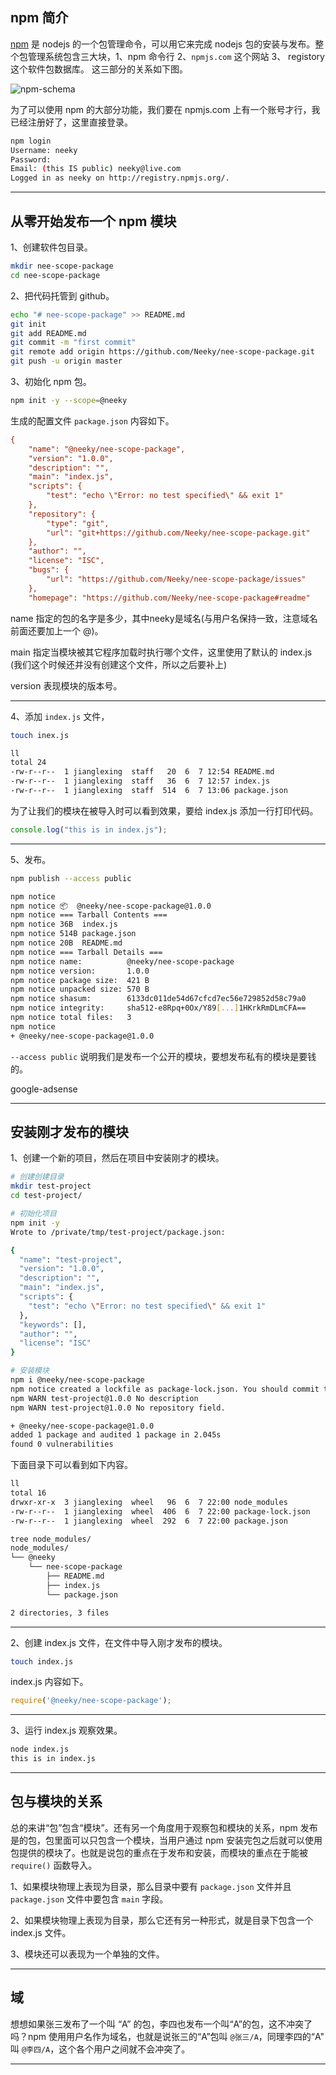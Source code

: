 ## npm 简介
[npm](https://docs.npmjs.com/about-npm/) 是 nodejs 的一个包管理命令，可以用它来完成 nodejs 包的安装与发布。整个包管理系统包含三大块，1、npm 命令行 2、`npmjs.com` 这个网站 3、 registory 这个软件包数据库。 这三部分的关系如下图。

![npm-schema](static/2020-22/npm-schema.jpg)


为了可以使用 npm 的大部分功能，我们要在 npmjs.com 上有一个账号才行，我已经注册好了，这里直接登录。
```bash
npm login
Username: neeky
Password: 
Email: (this IS public) neeky@live.com
Logged in as neeky on http://registry.npmjs.org/.
```

---

## 从零开始发布一个 npm 模块
1、创建软件包目录。
```bash
mkdir nee-scope-package
cd nee-scope-package
```
2、把代码托管到 github。
```bash
echo "# nee-scope-package" >> README.md
git init
git add README.md
git commit -m "first commit"
git remote add origin https://github.com/Neeky/nee-scope-package.git
git push -u origin master
```
3、初始化 npm 包。
```bash
npm init -y --scope=@neeky
```
生成的配置文件 `package.json` 内容如下。
```ini
{
    "name": "@neeky/nee-scope-package",
    "version": "1.0.0",
    "description": "",
    "main": "index.js",
    "scripts": {
        "test": "echo \"Error: no test specified\" && exit 1"
    },
    "repository": {
        "type": "git",
        "url": "git+https://github.com/Neeky/nee-scope-package.git"
    },
    "author": "",
    "license": "ISC",
    "bugs": {
        "url": "https://github.com/Neeky/nee-scope-package/issues"
    },
    "homepage": "https://github.com/Neeky/nee-scope-package#readme"
```
name 指定的包的名字是多少，其中neeky是域名(与用户名保持一致，注意域名前面还要加上一个 @)。

main 指定当模块被其它程序加载时执行哪个文件，这里使用了默认的 index.js (我们这个时候还并没有创建这个文件，所以之后要补上)

version 表现模块的版本号。

---

4、添加 `index.js` 文件，
```bash
touch inex.js

ll
total 24
-rw-r--r--  1 jianglexing  staff   20  6  7 12:54 README.md
-rw-r--r--  1 jianglexing  staff   36  6  7 12:57 index.js
-rw-r--r--  1 jianglexing  staff  514  6  7 13:06 package.json
```
为了让我们的模块在被导入时可以看到效果，要给 index.js 添加一行打印代码。
```js
console.log("this is in index.js");
```

---

5、发布。
```bash
npm publish --access public

npm notice 
npm notice 📦  @neeky/nee-scope-package@1.0.0
npm notice === Tarball Contents === 
npm notice 36B  index.js    
npm notice 514B package.json
npm notice 20B  README.md   
npm notice === Tarball Details === 
npm notice name:          @neeky/nee-scope-package                
npm notice version:       1.0.0                                   
npm notice package size:  421 B                                   
npm notice unpacked size: 570 B                                   
npm notice shasum:        6133dc011de54d67cfcd7ec56e729852d58c79a0
npm notice integrity:     sha512-e8Rpq+0Ox/Y89[...]1HKrkRmDLmCFA==
npm notice total files:   3                                       
npm notice 
+ @neeky/nee-scope-package@1.0.0
```
`--access public` 说明我们是发布一个公开的模块，要想发布私有的模块是要钱的。

google-adsense

---

## 安装刚才发布的模块
1、创建一个新的项目，然后在项目中安装刚才的模块。
```bash
# 创建创建目录
mkdir test-project
cd test-project/

# 初始化项目
npm init -y
Wrote to /private/tmp/test-project/package.json:

{
  "name": "test-project",
  "version": "1.0.0",
  "description": "",
  "main": "index.js",
  "scripts": {
    "test": "echo \"Error: no test specified\" && exit 1"
  },
  "keywords": [],
  "author": "",
  "license": "ISC"
}

# 安装模块
npm i @neeky/nee-scope-package
npm notice created a lockfile as package-lock.json. You should commit this file.
npm WARN test-project@1.0.0 No description
npm WARN test-project@1.0.0 No repository field.

+ @neeky/nee-scope-package@1.0.0
added 1 package and audited 1 package in 2.045s
found 0 vulnerabilities

```
下面目录下可以看到如下内容。
```bash
ll
total 16
drwxr-xr-x  3 jianglexing  wheel   96  6  7 22:00 node_modules
-rw-r--r--  1 jianglexing  wheel  406  6  7 22:00 package-lock.json
-rw-r--r--  1 jianglexing  wheel  292  6  7 22:00 package.json

tree node_modules/
node_modules/
└── @neeky
    └── nee-scope-package
        ├── README.md
        ├── index.js
        └── package.json

2 directories, 3 files
```
---

2、创建 index.js 文件，在文件中导入刚才发布的模块。

```bash
touch index.js
```
index.js 内容如下。
```js
require('@neeky/nee-scope-package');
```

---

3、运行 index.js 观察效果。

```bash
node index.js 
this is in index.js
```

---













## 包与模块的关系
总的来讲“包”包含“模块”。还有另一个角度用于观察包和模块的关系，npm 发布是的包，包里面可以只包含一个模块，当用户通过 npm 安装完包之后就可以使用包提供的模块了。也就是说包的重点在于发布和安装，而模块的重点在于能被`require()` 函数导入。

1、如果模块物理上表现为目录，那么目录中要有 `package.json` 文件并且 `package.json` 文件中要包含 `main` 字段。

2、如果模块物理上表现为目录，那么它还有另一种形式，就是目录下包含一个 index.js 文件。

3、模块还可以表现为一个单独的文件。

---

## 域
想想如果张三发布了一个叫 “A” 的包，李四也发布一个叫“A”的包，这不冲突了吗？npm 使用用户名作为域名，也就是说张三的“A”包叫 `@张三/A`，同理李四的“A" 叫 `@李四/A`，这个各个用户之间就不会冲突了。

---